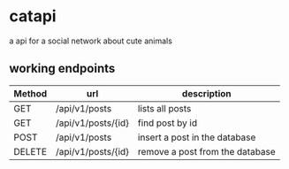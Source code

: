 # catapi
a api for a social network about cute animals

## working endpoints

| Method | url | description |
|---|---|---|
| GET | /api/v1/posts | lists all posts |
| GET | /api/v1/posts/{id} | find post by id |
| POST | /api/v1/posts | insert a post in the database |
| DELETE | /api/v1/posts/{id} | remove a post from the database |

  
  
  
